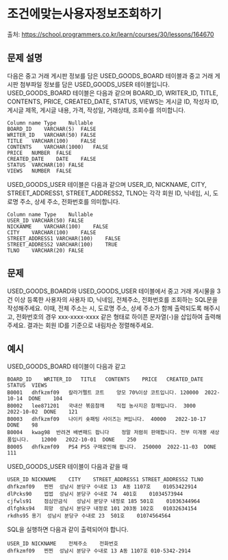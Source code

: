 # 조건에맞는사용자정보조회하기

출처: https://school.programmers.co.kr/learn/courses/30/lessons/164670

## 문제 설명

다음은 중고 거래 게시판 정보를 담은 USED_GOODS_BOARD 테이블과 중고 거래 게시판 첨부파일 정보를 담은 USED_GOODS_USER 테이블입니다. USED_GOODS_BOARD 테이블은 다음과 같으며 BOARD_ID, WRITER_ID, TITLE, CONTENTS, PRICE, CREATED_DATE, STATUS, VIEWS는 게시글 ID, 작성자 ID, 게시글 제목, 게시글 내용, 가격, 작성일, 거래상태, 조회수를 의미합니다.

```
Column name	Type	Nullable
BOARD_ID	VARCHAR(5)	FALSE
WRITER_ID	VARCHAR(50)	FALSE
TITLE	VARCHAR(100)	FALSE
CONTENTS	VARCHAR(1000)	FALSE
PRICE	NUMBER	FALSE
CREATED_DATE	DATE	FALSE
STATUS	VARCHAR(10)	FALSE
VIEWS	NUMBER	FALSE
```

USED_GOODS_USER 테이블은 다음과 같으며 USER_ID, NICKNAME, CITY, STREET_ADDRESS1, STREET_ADDRESS2, TLNO는 각각 회원 ID, 닉네임, 시, 도로명 주소, 상세 주소, 전화번호를 의미합니다.

```
Column name	Type	Nullable
USER_ID	VARCHAR(50)	FALSE
NICKANME	VARCHAR(100)	FALSE
CITY	VARCHAR(100)	FALSE
STREET_ADDRESS1	VARCHAR(100)	FALSE
STREET_ADDRESS2	VARCHAR(100)	TRUE
TLNO	VARCHAR(20)	FALSE
```

## 문제

USED_GOODS_BOARD와 USED_GOODS_USER 테이블에서 중고 거래 게시물을 3건 이상 등록한 사용자의 사용자 ID, 닉네임, 전체주소, 전화번호를 조회하는 SQL문을 작성해주세요. 이때, 전체 주소는 시, 도로명 주소, 상세 주소가 함께 출력되도록 해주시고, 전화번호의 경우 xxx-xxxx-xxxx 같은 형태로 하이픈 문자열(-)을 삽입하여 출력해주세요. 결과는 회원 ID를 기준으로 내림차순 정렬해주세요.

## 예시

USED_GOODS_BOARD 테이블이 다음과 같고

```
BOARD_ID	WRITER_ID	TITLE	CONTENTS	PRICE	CREATED_DATE	STATUS	VIEWS
B0001	dhfkzmf09	칼라거펠트 코트	양모 70%이상 코트입니다.	120000	2022-10-14	DONE	104
B0002	lee871201	국내산 볶음참깨	직접 농사지은 참깨입니다.	3000	2022-10-02	DONE	121
B0003	dhfkzmf09	나이키 숏패팅	사이즈는 M입니다.	40000	2022-10-17	DONE	98
B0004	kwag98	반려견 배변패드 팝니다	정말 저렴히 판매합니다. 전부 미개봉 새상품입니다.	12000	2022-10-01	DONE	250
B0005	dhfkzmf09	PS4	PS5 구매로인해 팝니다.	250000	2022-11-03	DONE	111
```

USED_GOODS_USER 테이블이 다음과 같을 때

```
USER_ID	NICKNAME	CITY	STREET_ADDRESS1	STREET_ADDRESS2	TLNO
dhfkzmf09	찐찐	성남시	분당구 수내로 13	A동 1107호	01053422914
dlPcks90	썹썹	성남시	분당구 수내로 74	401호	01034573944
cjfwls91	점심만금식	성남시	분당구 내정로 185	501호	01036344964
dlfghks94	희망	성남시	분당구 내정로 101	203동 102호	01032634154
rkdhs95	용기	성남시	분당구 수내로 23	501호	01074564564
```

SQL을 실행하면 다음과 같이 출력되어야 합니다.

```
USER_ID	NICKNAME	전체주소	전화번호
dhfkzmf09	찐찐	성남시 분당구 수내로 13 A동 1107호	010-5342-2914
```

